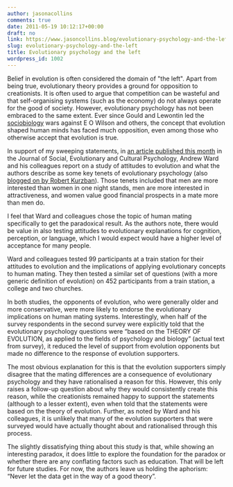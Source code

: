 ```yaml
---
author: jasonacollins
comments: true
date: 2011-05-19 10:12:17+00:00
draft: no
link: https://www.jasoncollins.blog/evolutionary-psychology-and-the-left/
slug: evolutionary-psychology-and-the-left
title: Evolutionary psychology and the left
wordpress_id: 1002
---
```


Belief in evolution is often considered the domain of "the left". Apart from being true, evolutionary theory provides a ground for opposition to creationists. It is often used to argue that competition can be wasteful and that self-organising systems (such as the economy) do not always operate for the good of society. However, evolutionary psychology has not been embraced to the same extent. Ever since Gould and Lewontin led the [sociobiology](http://en.wikipedia.org/wiki/Sociobiology) wars against E O Wilson and others, the concept that evolution shaped human minds has faced much opposition, even among those who otherwise accept that evolution is true.

In support of my sweeping statements, in [an article published this month](http://137.140.1.71/jsec/articles/volume5/issue2/Ward_Vol5Iss2.pdf) in the Journal of Social, Evolutionary and Cultural Psychology, Andrew Ward and his colleagues report on a study of attitudes to evolution and what the authors describe as some key tenets of evolutionary psychology (also [blogged on by Robert Kurzban](http://www.epjournal.net/blog/2011/05/are-creationists-more-receptive-to-evolutionary-psychology)). Those tenets included that men are more interested than women in one night stands, men are more interested in attractiveness, and women value good financial prospects in a mate more than men do.

I feel that Ward and colleagues chose the topic of human mating specifically to get the paradoxical result. As the authors note, there would be value in also testing attitudes to evolutionary explanations for cognition, perception, or language, which I would expect would have a higher level of acceptance for many people.

Ward and colleagues tested 99 participants at a train station for their attitudes to evolution and the implications of applying evolutionary concepts to human mating. They then tested a similar set of questions (with a more generic definition of evolution) on 452 participants from a train station, a college and two churches.

In both studies, the opponents of evolution, who were generally older and more conservative, were more likely to endorse the evolutionary implications on human mating systems. Interestingly, when half of the survey respondents in the second survey were explicitly told that the evolutionary psychology questions were “based on the THEORY OF EVOLUTION, as applied to the fields of psychology and biology” (actual text from survey), it reduced the level of support from evolution opponents but made no difference to the response of evolution supporters.

The most obvious explanation for this is that the evolution supporters simply disagree that the mating differences are a consequence of evolutionary psychology and they have rationalised a reason for this. However, this only raises a follow-up question about why they would consistently create this reason, while the creationists remained happy to support the statements (although to a lesser extent), even when told that the statements were based on the theory of evolution. Further, as noted by Ward and his colleagues, it is unlikely that many of the evolution supporters that were surveyed would have actually thought about and rationalised through this process.

The slightly dissatisfying thing about this study is that, while showing an interesting paradox, it does little to explore the foundation for the paradox or whether there are any conflating factors such as education. That will be left for future studies. For now, the authors leave us holding the aphorism: “Never let the data get in the way of a good theory”.
